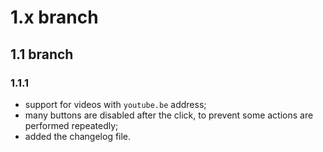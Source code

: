 # 1.x branch
## 1.1 branch
### 1.1.1
* support for videos with `youtube.be` address;
* many buttons are disabled after the click, to prevent some actions are performed repeatedly;
* added the changelog file.